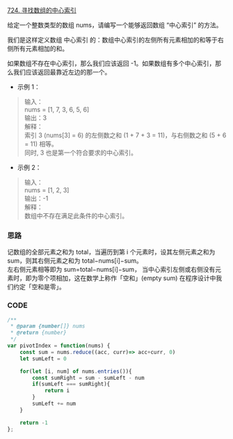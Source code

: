 [724. 寻找数组的中心索引](https://leetcode-cn.com/problems/find-pivot-index/)

给定一个整数类型的数组 nums，请编写一个能够返回数组 “中心索引” 的方法。

我们是这样定义数组 中心索引 的：数组中心索引的左侧所有元素相加的和等于右侧所有元素相加的和。

如果数组不存在中心索引，那么我们应该返回 -1。如果数组有多个中心索引，那么我们应该返回最靠近左边的那一个。

- 示例 1：  
> 输入：  
nums = [1, 7, 3, 6, 5, 6]  
输出：3  
解释：  
索引 3 (nums[3] = 6) 的左侧数之和 (1 + 7 + 3 = 11)，与右侧数之和 (5 + 6 = 11) 相等。  
同时, 3 也是第一个符合要求的中心索引。

- 示例 2：
> 输入：  
nums = [1, 2, 3]  
输出：-1  
解释：  
数组中不存在满足此条件的中心索引。
> 

### 思路
记数组的全部元素之和为 total，当遍历到第 i 个元素时，设其左侧元素之和为 sum，则其右侧元素之和为 total−nums[i]−sum。  
左右侧元素相等即为 sum=total−nums[i]−sum，
当中心索引左侧或右侧没有元素时，即为零个项相加，这在数学上称作「空和」(empty sum)
在程序设计中我们约定「空和是零」。

### CODE
```javascript
/**
 * @param {number[]} nums
 * @return {number}
 */
var pivotIndex = function(nums) {
    const sum = nums.reduce((acc, curr)=> acc+curr, 0)
    let sumLeft = 0

    for(let [i, num] of nums.entries()){
        const sumRight = sum - sumLeft - num
        if(sumLeft === sumRight){
            return i
        }
        sumLeft += num
    }

    return -1
};
```
